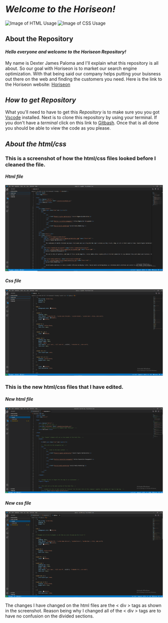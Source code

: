# ***Welcome to the Horiseon!*** 

![Image of HTML Usage](https://img.shields.io/badge/HTML-61.2%25-red)
![Image of CSS Usage](https://img.shields.io/badge/CSS-38.8%25-purple)

## **About the Repository**

#### *Hello everyone and welcome to the Horiseon Repository!* 

My name is Dexter James Paloma and I'll explain what this repository is all about. So our goal with Horiseon is to market our search engine optimization. With that being said our company helps putting your buisness out there on the web and finding the customers you need.
Here is the link to the Horiseon website: [Horiseon](file:///C:/Users/Southside%20Scavengers/lead-the-way/index.html)

## *How to get Repository*

What you'll need to have to get this *Repository* is to make sure you you got [Vscode](code.visualstudio.com) installed. Next is to clone this repository by using your terminal. If you don't have a *terminal* click on this link to [Gitbash](https://git-scm.com/downloads). Once that is all done you should be able to view the code as you please.

## *About the html/css*

### This is a screenshot of how the html/css files looked before I cleaned the file.

#### *Html file*
![Image-of-html](https://github.com/Shoyu808/lead-the-way/blob/main/assets/images/Screenshot%20(4).png?raw=true)

#### *Css file*
![Image-of-css](https://github.com/Shoyu808/lead-the-way/blob/main/assets/images/Screenshot%20(5).png?raw=true)


### This is the new html/css files that I have edited.

#### *New html file*
![Image-of-new-html](https://github.com/Shoyu808/lead-the-way/blob/main/assets/images/Screenshot%20(6).png?raw=true)

#### *New css file*
![Image-of-new-css](https://github.com/Shoyu808/lead-the-way/blob/main/assets/images/Screenshot%20(7).png?raw=true)

The changes I have changed on the html files are the < div > tags as shown in the screenshot. Reason being why I changed all of the < div > tags are to have no confusion on the divided sections. 




